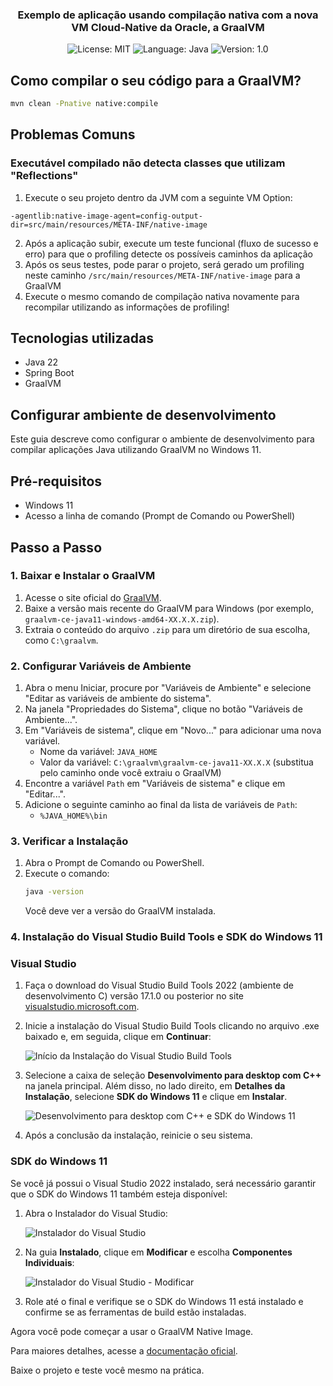 
<h3 align="center">
  Exemplo de aplicação usando compilação nativa com a nova VM Cloud-Native da Oracle, a GraalVM
</h3>

<p align="center">
  <img alt="License: MIT" src="https://img.shields.io/badge/license-MIT-%2304D361">
  <img alt="Language: Java" src="https://img.shields.io/badge/language-java-green">
  <img alt="Version: 1.0" src="https://img.shields.io/badge/version-1.0-yellowgreen">
</p>

## Como compilar o seu código para a GraalVM?

```bash
mvn clean -Pnative native:compile
```

## Problemas Comuns

### Executável compilado não detecta classes que utilizam "Reflections"

1. Execute o seu projeto dentro da JVM com a seguinte VM Option:
```VM Option
-agentlib:native-image-agent=config-output-dir=src/main/resources/META-INF/native-image
```
2. Após a aplicação subir, execute um teste funcional (fluxo de sucesso e erro) para que o profiling detecte os possíveis caminhos da aplicação
3. Após os seus testes, pode parar o projeto, será gerado um profiling neste caminho `/src/main/resources/META-INF/native-image` para a GraalVM
4. Execute o mesmo comando de compilação nativa novamente para recompilar utilizando as informações de profiling!


## Tecnologias utilizadas
* Java 22
* Spring Boot
* GraalVM



## Configurar ambiente de desenvolvimento

Este guia descreve como configurar o ambiente de desenvolvimento para compilar aplicações Java utilizando GraalVM no Windows 11.

## Pré-requisitos

- Windows 11
- Acesso a linha de comando (Prompt de Comando ou PowerShell)

## Passo a Passo

### 1. Baixar e Instalar o GraalVM

1. Acesse o site oficial do [GraalVM](https://www.graalvm.org/downloads/).
2. Baixe a versão mais recente do GraalVM para Windows (por exemplo, `graalvm-ce-java11-windows-amd64-XX.X.X.zip`).
3. Extraia o conteúdo do arquivo `.zip` para um diretório de sua escolha, como `C:\graalvm`.

### 2. Configurar Variáveis de Ambiente

1. Abra o menu Iniciar, procure por "Variáveis de Ambiente" e selecione "Editar as variáveis de ambiente do sistema".
2. Na janela "Propriedades do Sistema", clique no botão "Variáveis de Ambiente...".
3. Em "Variáveis de sistema", clique em "Novo..." para adicionar uma nova variável.
    - Nome da variável: `JAVA_HOME`
    - Valor da variável: `C:\graalvm\graalvm-ce-java11-XX.X.X` (substitua pelo caminho onde você extraiu o GraalVM)
4. Encontre a variável `Path` em "Variáveis de sistema" e clique em "Editar...".
5. Adicione o seguinte caminho ao final da lista de variáveis de `Path`:
    - `%JAVA_HOME%\bin`

### 3. Verificar a Instalação

1. Abra o Prompt de Comando ou PowerShell.
2. Execute o comando:
    ```sh
    java -version
    ```
   Você deve ver a versão do GraalVM instalada.

### 4. Instalação do Visual Studio Build Tools e SDK do Windows 11

### Visual Studio

1. Faça o download do Visual Studio Build Tools 2022 (ambiente de desenvolvimento C) versão 17.1.0 ou posterior no site [visualstudio.microsoft.com](https://visualstudio.microsoft.com).

2. Inicie a instalação do Visual Studio Build Tools clicando no arquivo .exe baixado e, em seguida, clique em **Continuar**:

   ![Início da Instalação do Visual Studio Build Tools](https://miro.medium.com/v2/resize:fit:640/format:webp/1*QO2VoPS02BE8jlwXBEUWIw.png)

3. Selecione a caixa de seleção **Desenvolvimento para desktop com C++** na janela principal. Além disso, no lado direito, em **Detalhes da Instalação**, selecione **SDK do Windows 11** e clique em **Instalar**.

   ![Desenvolvimento para desktop com C++ e SDK do Windows 11](https://miro.medium.com/v2/resize:fit:720/format:webp/1*i2PODj-b1IlApEjxXYDK3w.png)

4. Após a conclusão da instalação, reinicie o seu sistema.

### SDK do Windows 11

Se você já possui o Visual Studio 2022 instalado, será necessário garantir que o SDK do Windows 11 também esteja disponível:

1. Abra o Instalador do Visual Studio:

   ![Instalador do Visual Studio](https://miro.medium.com/v2/resize:fit:522/format:webp/1*RV90BO3O8X9JqrRw6-jhJA.png)

2. Na guia **Instalado**, clique em **Modificar** e escolha **Componentes Individuais**:

   ![Instalador do Visual Studio - Modificar](https://miro.medium.com/v2/resize:fit:720/format:webp/1*LYXkCjAALmHhE7b4_mnN8g.png)

3. Role até o final e verifique se o SDK do Windows 11 está instalado e confirme se as ferramentas de build estão instaladas.

Agora você pode começar a usar o GraalVM Native Image.

Para maiores detalhes, acesse a [documentação oficial](https://www.graalvm.org/22.3/docs/getting-started/windows/).

Baixe o projeto e teste você mesmo na prática.
